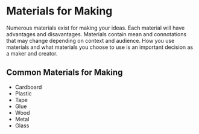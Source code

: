 # Materials for Making
Numerous materials exist for making your ideas. Each material will have advantages and disavantages. Materials contain mean and connotations that may change depending on context and audience. How you use materials and what materials you choose to use is an important decision as a maker and creator.

## Common Materials for Making
- Cardboard
- Plastic
- Tape
- Glue
- Wood
- Metal
- Glass

